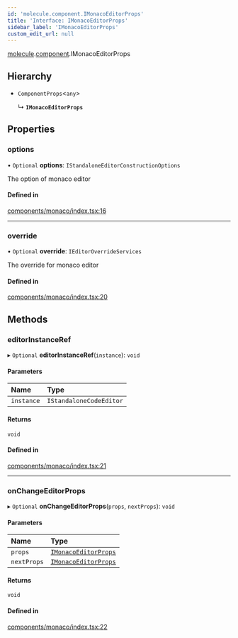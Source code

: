 ```yaml
---
id: 'molecule.component.IMonacoEditorProps'
title: 'Interface: IMonacoEditorProps'
sidebar_label: 'IMonacoEditorProps'
custom_edit_url: null
---
```


[molecule](../namespaces/molecule).[component](../namespaces/molecule.component).IMonacoEditorProps

## Hierarchy

-   `ComponentProps`<`any`\>

    ↳ **`IMonacoEditorProps`**

## Properties

### options

• `Optional` **options**: `IStandaloneEditorConstructionOptions`

The option of monaco editor

#### Defined in

[components/monaco/index.tsx:16](https://github.com/DTStack/molecule/blob/3e6bc450/src/components/monaco/index.tsx#L16)

---

### override

• `Optional` **override**: `IEditorOverrideServices`

The override for monaco editor

#### Defined in

[components/monaco/index.tsx:20](https://github.com/DTStack/molecule/blob/3e6bc450/src/components/monaco/index.tsx#L20)

## Methods

### editorInstanceRef

▸ `Optional` **editorInstanceRef**(`instance`): `void`

#### Parameters

| Name       | Type                    |
| :--------- | :---------------------- |
| `instance` | `IStandaloneCodeEditor` |

#### Returns

`void`

#### Defined in

[components/monaco/index.tsx:21](https://github.com/DTStack/molecule/blob/3e6bc450/src/components/monaco/index.tsx#L21)

---

### onChangeEditorProps

▸ `Optional` **onChangeEditorProps**(`props`, `nextProps`): `void`

#### Parameters

| Name        | Type                                                          |
| :---------- | :------------------------------------------------------------ |
| `props`     | [`IMonacoEditorProps`](molecule.component.IMonacoEditorProps) |
| `nextProps` | [`IMonacoEditorProps`](molecule.component.IMonacoEditorProps) |

#### Returns

`void`

#### Defined in

[components/monaco/index.tsx:22](https://github.com/DTStack/molecule/blob/3e6bc450/src/components/monaco/index.tsx#L22)
